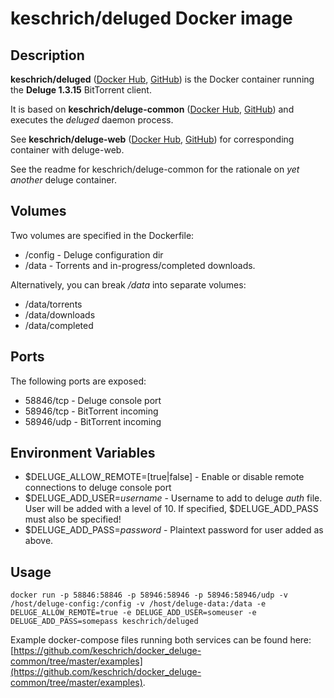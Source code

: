 # keschrich/deluged Docker image
## Description
**keschrich/deluged** ([Docker Hub](https://hub.docker.com/r/keschrich/deluged), [GitHub](https://github.com/keschrich/docker_deluged)) is the Docker container running the **Deluge 1.3.15** BitTorrent client.

It is based on **keschrich/deluge-common** ([Docker Hub](https://hub.docker.com/r/keschrich/deluge-common), [GitHub](https://github.com/keschrich/docker_deluge-common)) and executes the *deluged* daemon process.

See **keschrich/deluge-web** ([Docker Hub](https://hub.docker.com/r/keschrich/deluge-web), [GitHub](https://github.com/keschrich/docker_deluge-web)) for corresponding container with deluge-web.

See the readme for keschrich/deluge-common for the rationale on *yet another* deluge container.
## Volumes
Two volumes are specified in the Dockerfile:
- /config - Deluge configuration dir
- /data - Torrents and in-progress/completed downloads.

Alternatively, you can break */data* into separate volumes:
- /data/torrents
- /data/downloads
- /data/completed
## Ports
The following ports are exposed:
- 58846/tcp - Deluge console port
- 58946/tcp - BitTorrent incoming
- 58946/udp - BitTorrent incoming
## Environment Variables
- $DELUGE_ALLOW_REMOTE=[true|false] - Enable or disable remote connections to deluge console port
- $DELUGE_ADD_USER=*username* - Username to add to deluge *auth* file. User will be added with a level of 10. If specified, $DELUGE_ADD_PASS must also be specified!
- $DELUGE_ADD_PASS=*password* - Plaintext password for user added as above.
## Usage
    docker run -p 58846:58846 -p 58946:58946 -p 58946:58946/udp -v /host/deluge-config:/config -v /host/deluge-data:/data -e DELUGE_ALLOW_REMOTE=true -e DELUGE_ADD_USER=someuser -e DELUGE_ADD_PASS=somepass keschrich/deluged

Example docker-compose files running both services can be found here: [https://github.com/keschrich/docker_deluge-common/tree/master/examples](https://github.com/keschrich/docker_deluge-common/tree/master/examples).